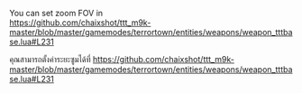 You can set zoom FOV in   
https://github.com/chaixshot/ttt_m9k-master/blob/master/gamemodes/terrortown/entities/weapons/weapon_tttbase.lua#L231





คุณสามารถตั้งค่าระยะซูมได้ที่
https://github.com/chaixshot/ttt_m9k-master/blob/master/gamemodes/terrortown/entities/weapons/weapon_tttbase.lua#L231
